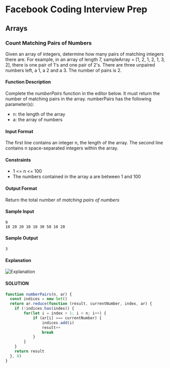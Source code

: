 # Facebook Coding Interview Prep

## Arrays

### Count Matching Pairs of Numbers
Given an array of integers, determine how many pairs of matching integers there are.
For example, in an array of length 7, sampleArray = [1, 2, 1, 2, 1, 3, 2],  there is one pair of 1's and one pair of 2's. There are three unpaired numbers left, a 1, a 2 and a 3. The number of pairs is 2.

#### Function Description
Complete the *numberPairs* function in the editor below. It must return the number of matching pairs in the array.
numberPairs has the following parameter(s):
- n: the length of the array
- a: the array of numbers

#### Input Format
The first line contains an integer n, the length of the array. The second line contains n space-separated integers within the array.

#### Constraints
- 1 <= n <= 100
- The numbers contained in the array a are between 1 and 100

#### Output Format
Return the total number of *matching pairs of numbers*

#### Sample Input
```
9
10 20 20 10 10 30 50 10 20
```

#### Sample Output
`3`

#### Explanation
![Explanation](https://s3.amazonaws.com/hr-challenge-images/25168/1474122392-c7b9097430-sock.png)

#### SOLUTION
```js
function numberPairs(n, ar) {
  const indices = new Set()
  return ar.reduce(function (result, currentNumber, index, ar) {
    if (!indices.has(index)) {
        for(let i = index + 1; i < n; i++) {
            if (ar[i] === currentNumber) {
                indices.add(i)
                result++
                break
            }
        }
    }
    return result
  }, 0)
}
```
